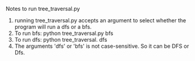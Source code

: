 Notes to run tree_traversal.py

1. running tree_traversal.py accepts an argument to select whether the program will run a dfs or a bfs.
2. To run bfs: python tree_traversal.py bfs
3. To run dfs: python tree_traversal. dfs
4. The arguments 'dfs' or 'bfs' is not case-sensitive. So it can be DFS or Dfs.